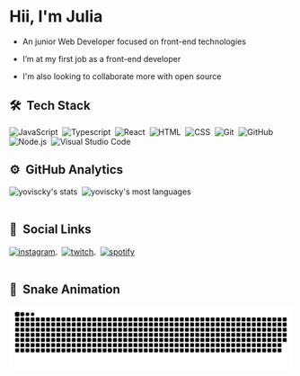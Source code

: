 <!-- about me -->
<h1 align="left">Hii, I'm Julia</h1>

- An junior Web Developer focused on front-end technologies 

- I’m at my first job as a front-end developer

<!-- portfolio link
- All of my projects are available at [portfolio]()
-->

- I'm also looking to collaborate more with open source

## 🛠 &nbsp;Tech Stack

![JavaScript](https://img.shields.io/badge/-JavaScript-161616?style=flat-square&logo=javascript)&nbsp;
![Typescript](https://img.shields.io/badge/-Typescript-161616?style=flat-square&logo=typescript)&nbsp;
![React](https://img.shields.io/badge/-React-161616?style=flat-square&logo=react)&nbsp;
![HTML](https://img.shields.io/badge/-HTML-161616?style=flat-square&logo=HTML5)&nbsp;
![CSS](https://img.shields.io/badge/-CSS-161616?style=flat-square&logo=CSS3&logoColor=1572B6)&nbsp;
![Git](https://img.shields.io/badge/-Git-161616?style=flat-square&logo=git)&nbsp;
![GitHub](https://img.shields.io/badge/-GitHub-161616?style=flat-square&logo=github)&nbsp;
![Node.js](https://img.shields.io/badge/-Node.js-161616?style=flat-square&logo=node.js)&nbsp;
![Visual Studio Code](https://img.shields.io/badge/-Visual%20Studio%20Code-161616?style=flat-square&logo=visual-studio-code&logoColor=007ACC)&nbsp;

## ⚙️ &nbsp;GitHub Analytics

<div>
  <img height="150em" src="https://github-readme-stats.vercel.app/api?username=yoviscky&show_icons=true&border_color=262626&border_radius=4&title_color=ff7eb6&text_color=33b1ff&icon_color=0f62fe&&bg_color=161616" alt="yoviscky's stats"/>&nbsp;
  <img height="150em" src="https://github-readme-stats.vercel.app/api/top-langs/?username=yoviscky&layout=compact&show_icons=true&border_color=262626&border_radius=4&title_color=ff7eb6&text_color=33b1ff&icon_color=0f62fe&&bg_color=161616" alt="yoviscky's most languages"/>
</div>

<br>

## 👥 &nbsp;Social Links

<div>
<a href="https://instagram.com/juhalvs_" target="_blank">
  <img align="center" src="https://img.shields.io/badge/-juhalvs_-161616?style=for-the-badge&logo=instagram" alt="instagram"/>  
</a>&nbsp;
<a href="https://twitch.com/julyysz" target="_blank">
  <img align="center" src="https://img.shields.io/badge/-julyysz-161616?style=for-the-badge&logo=twitch" alt="twitch"/>
</a>&nbsp;
<a href="https://open.spotify.com/user/29mmy7ckk4x3mxjzu11z8u8pp" target="_blank">
 <img align="center" src="https://img.shields.io/badge/-bunny-161616?style=for-the-badge&logo=spotify" alt="spotify"/>
</a>
</div>

<br>

## 🐍 &nbsp;Snake Animation

![github contribution grid snake animation](https://raw.githubusercontent.com/platane/platane/output/github-contribution-grid-snake.svg)
